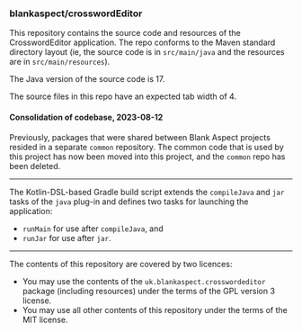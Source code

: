 ### blankaspect/crosswordEditor

This repository contains the source code and resources of the CrosswordEditor application.  The repo conforms to the
Maven standard directory layout \(ie, the source code is in `src/main/java` and the resources are in
`src/main/resources`\).

The Java version of the source code is 17.

The source files in this repo have an expected tab width of 4.

#### Consolidation of codebase, 2023-08-12

Previously, packages that were shared between Blank Aspect projects resided in a separate `common` repository.  The
common code that is used by this project has now been moved into this project, and the `common` repo has been deleted.

----

The Kotlin-DSL-based Gradle build script extends the `compileJava` and `jar` tasks of the `java` plug-in and defines two
tasks for launching the application:
* `runMain` for use after `compileJava`, and
* `runJar` for use after `jar`.

----

The contents of this repository are covered by two licences:

* You may use the contents of the `uk.blankaspect.crosswordeditor` package \(including resources\) under the terms of
the GPL version 3 license.
* You may use all other contents of this repository under the terms of the MIT license.
